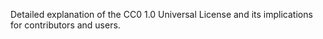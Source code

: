 Detailed explanation of the CC0 1.0 Universal License and its implications for contributors and users.